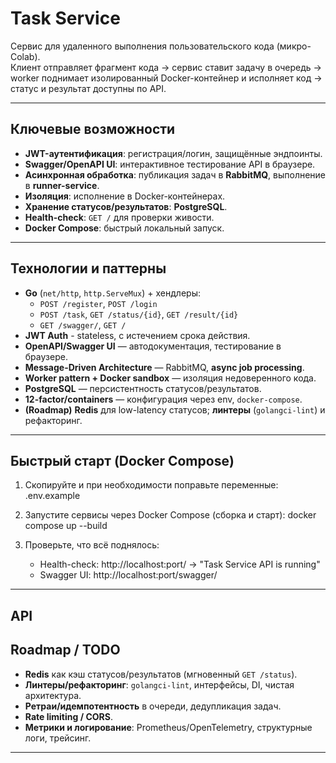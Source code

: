 # Task Service

Сервис для удаленного выполнения пользовательского кода (микро-Colab).  
Клиент отправляет фрагмент кода → сервис ставит задачу в очередь → worker поднимает изолированный Docker-контейнер и исполняет код → статус и результат доступны по API.


---

## Ключевые возможности

- **JWT-аутентификация**: регистрация/логин, защищённые эндпоинты.
- **Swagger/OpenAPI UI**: интерактивное тестирование API в браузере.
- **Асинхронная обработка**: публикация задач в **RabbitMQ**, выполнение в **runner-service**.
- **Изоляция**: исполнение в Docker-контейнерах.
- **Хранение статусов/результатов**: **PostgreSQL**.
- **Health-check**: `GET /` для проверки живости.
- **Docker Compose**: быстрый локальный запуск.

---

## Технологии и паттерны

- **Go** (`net/http`, `http.ServeMux`) + хендлеры:
  - `POST /register`, `POST /login`
  - `POST /task`, `GET /status/{id}`, `GET /result/{id}`
  - `GET /swagger/`, `GET /`
- **JWT Auth** - stateless, с истечением срока действия.
- **OpenAPI/Swagger UI** — автодокументация, тестирование в браузере.
- **Message-Driven Architecture** — RabbitMQ, **async job processing**.
- **Worker pattern + Docker sandbox** — изоляция недоверенного кода.
- **PostgreSQL** — персистентность статусов/результатов.
- **12-factor/containers** — конфигурация через env, `docker-compose`.
- **(Roadmap)** **Redis** для low-latency статусов; **линтеры** (`golangci-lint`) и рефакторинг.

---

## Быстрый старт (Docker Compose)

1) Скопируйте и при необходимости поправьте переменные: .env.example

2) Запустите сервисы через Docker Compose (сборка и старт):
   docker compose up --build

3) Проверьте, что всё поднялось:
   - Health-check: http://localhost:port/  →  "Task Service API is running"
   - Swagger UI:   http://localhost:port/swagger/

---

## API



## Roadmap / TODO

- **Redis** как кэш статусов/результатов (мгновенный `GET /status`).
- **Линтеры/рефакторинг**: `golangci-lint`, интерфейсы, DI, чистая архитектура.
- **Ретраи/идемпотентность** в очереди, дедупликация задач.
- **Rate limiting / CORS**.
- **Метрики и логирование**: Prometheus/OpenTelemetry, структурные логи, трейсинг.
---


